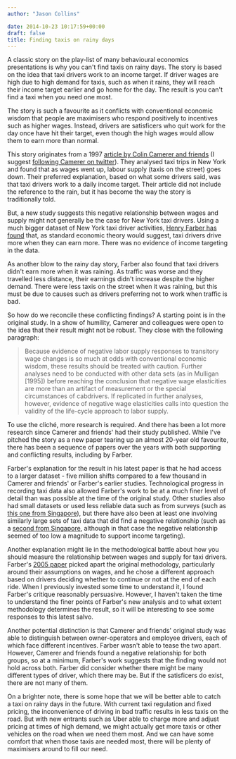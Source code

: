 ```yaml
---
author: "Jason Collins"

date: 2014-10-23 10:17:59+00:00
draft: false
title: Finding taxis on rainy days
---
```


A classic story on the play-list of many behavioural economics presentations is why you can't find taxis on rainy days. The story is based on the idea that taxi drivers work to an income target. If driver wages are high due to high demand for taxis, such as when it rains, they will reach their income target earlier and go home for the day. The result is you can't find a taxi when you need one most.

The story is such a favourite as it conflicts with conventional economic wisdom that people are maximisers who respond positively to incentives such as higher wages. Instead, drivers are satisficers who quit work for the day once have hit their target, even though the high wages would allow them to earn more than normal.

This story originates from a 1997 [article by Colin Camerer and friends](http://qje.oxfordjournals.org/content/112/2/407.short) (I suggest [following Camerer on twitter](https://twitter.com/CFCamerer)). They analysed taxi trips in New York and found that as wages went up, labour supply (taxis on the street) goes down. Their preferred explanation, based on what some drivers said, was that taxi drivers work to a daily income target. Their article did not include the reference to the rain, but it has become the way the story is traditionally told.

But, a new study suggests this negative relationship between wages and supply might not generally be the case for New York taxi drivers. Using a much bigger dataset of New York taxi driver activities, [Henry Farber has found](http://www.nber.org/papers/w20604) that, as standard economic theory would suggest, taxi drivers drive more when they can earn more. There was no evidence of income targeting in the data.

As another blow to the rainy day story, Farber also found that taxi drivers didn't earn more when it was raining. As traffic was worse and they travelled less distance, their earnings didn't increase despite the higher demand. There were less taxis on the street when it was raining, but this must be due to causes such as drivers preferring not to work when traffic is bad.

So how do we reconcile these conflicting findings? A starting point is in the original study. In a show of humility, Camerer and colleagues were open to the idea that their result might not be robust. They close with the following paragraph:


<blockquote>Because evidence of negative labor supply responses to transitory wage changes is so much at odds with conventional economic wisdom, these results should be treated with caution. Further analyses need to be conducted with other data sets (as in Mulligan [1995]) before reaching the conclusion that negative wage elasticities are more than an artifact of measurement or the special circumstances of cabdrivers. If replicated in further analyses, however, evidence of negative wage elasticities calls into question the validity of the life-cycle approach to labor supply.</blockquote>


To use the cliché, more research is required. And there has been a lot more research since Camerer and friends' had their study published. While I've pitched the story as a new paper tearing up an almost 20-year old favourite, there has been a sequence of papers over the years with both supporting and conflicting results, including by Farber.

Farber's explanation for the result in his latest paper is that he had access to a larger dataset - five million shifts compared to a few thousand in Camerer and friends' or Farber's earlier studies. Technological progress in recording taxi data also allowed Farber's work to be at a much finer level of detail than was possible at the time of the original study. Other studies also had small datasets or used less reliable data such as from surveys (such as [this one from Singapore](http://www.worldscientific.com/doi/abs/10.1142/S0217590802000389)), but there have also been at least one involving similarly large sets of taxi data that did find a negative relationship (such as a [second from Singapore](http://papers.ssrn.com/abstract=2338476), although in that case the negative relationship seemed of too low a magnitude to support income targeting).

Another explanation might lie in the methodological battle about how you should measure the relationship between wages and supply for taxi drivers. Farber's [2005 paper](http://www.jstor.org/stable/10.1086/426040) picked apart the original methodology, particularly around their assumptions on wages, and he chose a different approach based on drivers deciding whether to continue or not at the end of each ride. When I previously invested some time to understand it, I found Farber's critique reasonably persuasive. However, I haven't taken the time to understand the finer points of Farber's new analysis and to what extent methodology determines the result, so it will be interesting to see some responses to this latest salvo.

Another potential distinction is that Camerer and friends' original study was able to distinguish between owner-operators and employee drivers, each of which face different incentives. Farber wasn't able to tease the two apart. However, Camerer and friends found a negative relationship for both groups, so at a minimum, Farber's work suggests that the finding would not hold across both. Farber did consider whether there might be many different types of driver, which there may be. But if the satisficers do exist, there are not many of them.

On a brighter note, there is some hope that we will be better able to catch a taxi on rainy days in the future. With current taxi regulation and fixed pricing, the inconvenience of driving in bad traffic results in less taxis on the road. But with new entrants such as Uber able to charge more and adjust pricing at times of high demand, we might actually get more taxis or other vehicles on the road when we need them most. And we can have some comfort that when those taxis are needed most, there will be plenty of maximisers around to fill our need.
